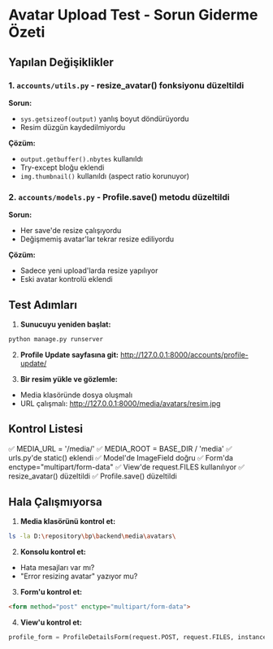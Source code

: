 # Avatar Upload Test - Sorun Giderme Özeti

## Yapılan Değişiklikler

### 1. `accounts/utils.py` - resize_avatar() fonksiyonu düzeltildi
**Sorun:** 
- `sys.getsizeof(output)` yanlış boyut döndürüyordu
- Resim düzgün kaydedilmiyordu

**Çözüm:**
- `output.getbuffer().nbytes` kullanıldı
- Try-except bloğu eklendi
- `img.thumbnail()` kullanıldı (aspect ratio korunuyor)

### 2. `accounts/models.py` - Profile.save() metodu düzeltildi
**Sorun:**
- Her save'de resize çalışıyordu
- Değişmemiş avatar'lar tekrar resize ediliyordu

**Çözüm:**
- Sadece yeni upload'larda resize yapılıyor
- Eski avatar kontrolü eklendi

## Test Adımları

1. **Sunucuyu yeniden başlat:**
```bash
python manage.py runserver
```

2. **Profile Update sayfasına git:**
http://127.0.0.1:8000/accounts/profile-update/

3. **Bir resim yükle ve gözlemle:**
- Media klasöründe dosya oluşmalı
- URL çalışmalı: http://127.0.0.1:8000/media/avatars/resim.jpg

## Kontrol Listesi

✅ MEDIA_URL = '/media/'
✅ MEDIA_ROOT = BASE_DIR / 'media'
✅ urls.py'de static() eklendi
✅ Model'de ImageField doğru
✅ Form'da enctype="multipart/form-data"
✅ View'de request.FILES kullanılıyor
✅ resize_avatar() düzeltildi
✅ Profile.save() düzeltildi

## Hala Çalışmıyorsa

1. **Media klasörünü kontrol et:**
```bash
ls -la D:\repository\bp\backend\media\avatars\
```

2. **Konsolu kontrol et:**
- Hata mesajları var mı?
- "Error resizing avatar" yazıyor mu?

3. **Form'u kontrol et:**
```html
<form method="post" enctype="multipart/form-data">
```

4. **View'u kontrol et:**
```python
profile_form = ProfileDetailsForm(request.POST, request.FILES, instance=profile)
```
